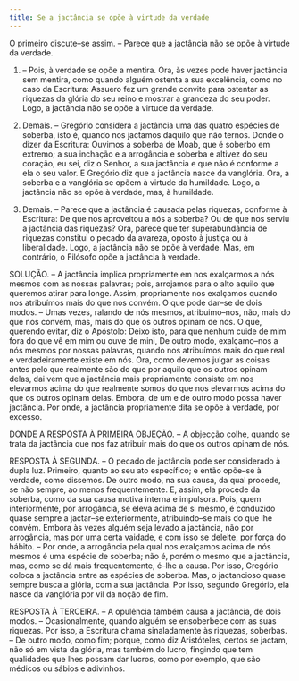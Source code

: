 ```yaml
---
title: Se a jactância se opõe à virtude da verdade
---
```


O primeiro discute–se assim. – Parece que a jactância não se opõe à virtude da verdade.  

1. – Pois, à verdade se opõe a mentira. Ora, às vezes pode haver jactância sem mentira, como quando alguém ostenta a sua excelência, como no caso da Escritura: Assuero fez um grande convite para ostentar as riquezas da glória do seu reino e mostrar a grandeza do seu poder. Logo, a jactância não se opõe à virtude da verdade.  

2. Demais. – Gregório considera a jactância uma das quatro espécies de soberba, isto é, quando nos jactamos daquilo que não ternos. Donde o dizer da Escritura: Ouvimos a soberba de Moab, que é soberbo em extremo; a sua inchação e a arrogância e soberba e altivez do seu coração, eu sei, diz o Senhor, a sua jactância e que não é conforme a ela o seu valor. E Gregório diz que a jactância nasce da vanglória. Ora, a soberba e a vanglória se opõem à virtude da humildade. Logo, a jactância não se opõe à verdade, mas, à humildade.  

3. Demais. – Parece que a jactância é causada pelas riquezas, conforme à Escritura: De que nos aproveitou a nós a soberba? Ou de que nos serviu a jactância das riquezas? Ora, parece que ter superabundância de riquezas constitui o pecado da avareza, oposto à justiça ou à liberalidade. Logo, a jactância não se opõe à verdade.  Mas, em contrário, o Filósofo opõe a jactância à verdade.  

SOLUÇÃO. – A jactância implica propriamente em nos exalçarmos a nós mesmos com as nossas palavras; pois, arrojamos para o alto aquilo que queremos atirar para longe. Assim, propriamente nos exalçamos quando nos atribuímos mais do que nos convém. O que pode dar–se de dois modos. – Umas vezes, ralando de nós mesmos, atribuimo–nos, não, mais do que nos convém, mas, mais do que os outros opinam de nós. O que, querendo evitar, diz o Apóstolo: Deixo isto, para que nenhum cuide de mim fora do que vê em mim ou ouve de mini, De outro modo, exalçamo–nos a nós mesmos por nossas palavras, quando nos atribuímos mais do que real e verdadeiramente existe em nós. Ora, como devemos julgar as coisas antes pelo que realmente são do que por aquilo que os outros opinam delas, dai vem que a jactância mais propriamente consiste em nos elevarmos acima do que realmente somos do que nos elevarmos acima do que os outros opinam delas. Embora, de um e de outro modo possa haver jactância. Por onde, a jactância propriamente dita se opõe à verdade, por excesso.  

DONDE A RESPOSTA À PRIMEIRA OBJEÇÃO. – A objecção colhe, quando se trata da jactância que nos faz atribuir mais do que os outros opinam de nós.  

RESPOSTA À SEGUNDA. – O pecado de jactância pode ser considerado à dupla luz. Primeiro, quanto ao seu ato específico; e então opõe–se à verdade, como dissemos. De outro modo, na sua causa, da qual procede, se não sempre, ao menos frequentemente. E, assim, ela procede da soberba, como da sua causa motiva interna e impulsora. Pois, quem interiormente, por arrogância, se eleva acima de si mesmo, é conduzido quase sempre a jactar–se exteriormente, atribuindo–se mais do que lhe convém. Embora às vezes alguém seja levado a jactância, não por arrogância, mas por uma certa vaidade, e com isso se deleite, por força do hábito. – Por onde, a arrogância pela qual nos exalçamos acima de nós mesmos é uma espécie de soberba; não é, porém o mesmo que a jactância, mas, como se dá mais frequentemente, é–lhe a causa. Por isso, Gregório coloca a jactância entre as espécies de soberba. Mas, o jactancioso quase sempre busca a glória, com a sua jactância. Por isso, segundo Gregório, ela nasce da vanglória por vil da noção de fim.  

RESPOSTA À TERCEIRA. – A opulência também causa a jactância, de dois modos. – Ocasionalmente, quando alguém se ensoberbece com as suas riquezas. Por isso, a Escritura chama sinaladamente às riquezas, soberbas. – De outro modo, como fim; porque, como diz Aristóteles, certos se jactam, não só em vista da glória, mas também do lucro, fingindo que tem qualidades que lhes possam dar lucros, como por exemplo, que são médicos ou sábios e adivinhos.